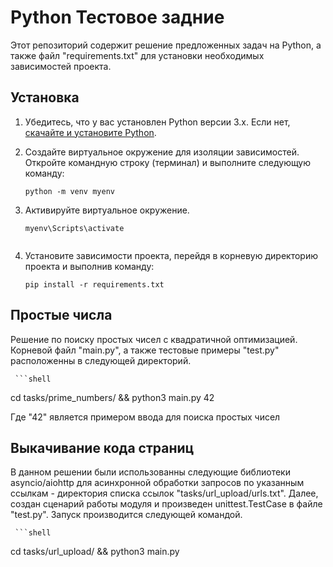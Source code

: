 # Python Тестовое задние

Этот репозиторий содержит решение предложенных задач на Python, а также файл "requirements.txt" для установки необходимых зависимостей проекта.

## Установка

1. Убедитесь, что у вас установлен Python версии 3.x. Если нет, [скачайте и установите Python](https://www.python.org/downloads/).

2. Создайте виртуальное окружение для изоляции зависимостей. Откройте командную строку (терминал) и выполните следующую команду:

   ```shell
   python -m venv myenv

3. Активируйте виртуальное окружение.

   ```shell
   myenv\Scripts\activate
 
4. Установите зависимости проекта, перейдя в корневую директорию проекта и выполнив команду:

     ```shell
   pip install -r requirements.txt
   
## Простые числа

Решение по поиску простых чисел с квадратичной оптимизацией. Корневой файл "main.py", a также тестовые примеры "test.py" расположенны в следующей директорий. 

     ```shell
   cd tasks/prime_numbers/ && python3 main.py 42
   
  Где "42" является примером ввода для поиска простых чисел 
  
## Выкачивание кода страниц

В данном решении были использованны следующие библиотеки asyncio/aiohttp для асинхронной обработки запросов по указанным ссылкам - директория списка ссылок "tasks/url_upload/urls.txt". Далее, создан сценарий работы модуля и произведен unittest.TestCase в файле "test.py". Запуск производится следующей командой. 

     ```shell
   cd tasks/url_upload/ && python3 main.py
